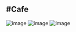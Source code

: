 #Cafe
------------------
![image](https://user-images.githubusercontent.com/100823955/223319999-4cf03521-9b8e-407d-bb2d-10c1f7373ad6.png)
![image](https://user-images.githubusercontent.com/100823955/223320054-c9bcdf14-b3ee-41a6-8a81-d31a88952a47.png)
![image](https://user-images.githubusercontent.com/100823955/223320065-d6464de5-f330-4493-a458-0f4892b4eae1.png)
